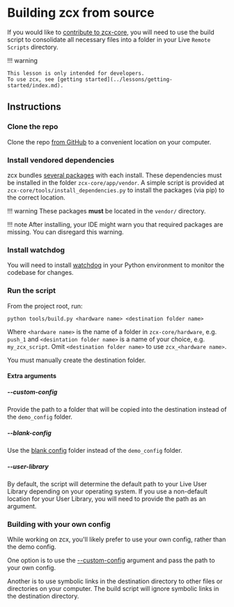 # Building zcx from source

If you would like to [contribute to zcx-core](contributing.md), you will need to use the build script to consolidate all necessary files into a folder in your Live `Remote Scripts` directory.

!!! warning

    This lesson is only intended for developers.
    To use zcx, see [getting started](../lessons/getting-started/index.md).

## Instructions

### Clone the repo

Clone the repo [from GitHub](https://github.com/odisfm/zcx-core/) to a convenient location on your computer.

### Install vendored dependencies

zcx bundles [several packages](dependencies.md) with each install.
These dependencies must be installed in the folder `zcx-core/app/vendor`.
A simple script is provided at `zcx-core/tools/install_dependencies.py` to install the packages (via pip) to the correct location.

!!! warning
    These packages **must** be located in the `vendor/` directory.

!!! note
    After installing, your IDE might warn you that required packages are missing.
    You can disregard this warning.

### Install watchdog

You will need to install [watchdog](https://pypi.org/project/watchdog/) in your Python environment to monitor the codebase for changes.

### Run the script

From the project root, run:

`python tools/build.py <hardware name> <destination folder name>`

Where `<hardware name>` is the name of a folder in `zcx-core/hardware`, e.g. `push_1` and `<desintation folder name>` is a name of your choice, e.g. `my_zcx_script`.
Omit `<destination folder name>` to use `zcx_<hardware name>`.

You must manually create the destination folder.

#### Extra arguments

##### --custom-config

Provide the path to a folder that will be copied into the destination instead of the `demo_config` folder.

##### --blank-config

Use the [blank config](../lessons/blank-config.md) folder instead of the `demo_config` folder.

##### --user-library

By default, the script will determine the default path to your Live User Library depending on your operating system.
If you use a non-default location for your User Library, you will need to provide the path as an argument.

### Building with your own config

While working on zcx, you'll likely prefer to use your own config, rather than the demo config.

One option is to use the [--custom-config](#--custom-config) argument and pass the path to your own config.

Another is to use symbolic links in the destination directory to other files or directories on your computer.
The build script will ignore symbolic links in the destination directory.


